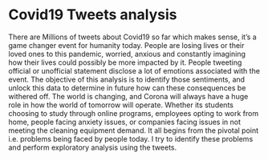 # Covid19 Tweets analysis
There are Millions of tweets about Covid19 so far which makes sense, it’s a game changer event for humanity today. People are losing lives or their loved ones to this pandemic, worried, anxious and constantly imagining how their lives could possibly be more impacted by it. People tweeting official or unofficial statement disclose a lot of emotions associated with the event. The objective of this analysis is to identify those sentiments, and unlock this data to determine in future how can these consequences be withered off. The world is changing, and Corona will always have a huge role in how the world of tomorrow will operate. Whether its students choosing to study through online programs, employees opting to work from home, people facing anxiety issues, or companies facing issues in not meeting the cleaning equipment demand. It all begins from the pivotal point i.e. problems being faced by people today. I try to identify these problems and perform exploratory analysis using the tweets.
